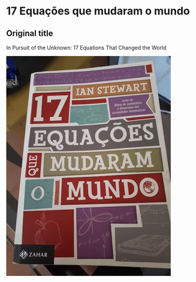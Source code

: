 # 17 Equações que mudaram o mundo

## Original title

In Pursuit of the Unknown: 17 Equations That Changed the World

![](edition.jpg)
